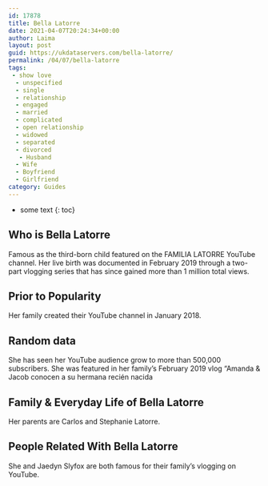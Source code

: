 ```yaml
---
id: 17878
title: Bella Latorre
date: 2021-04-07T20:24:34+00:00
author: Laima
layout: post
guid: https://ukdataservers.com/bella-latorre/
permalink: /04/07/bella-latorre
tags:
 - show love
  - unspecified
  - single
  - relationship
  - engaged
  - married
  - complicated
  - open relationship
  - widowed
  - separated
  - divorced
   - Husband
  - Wife
  - Boyfriend
  - Girlfriend
category: Guides
---
```


* some text
{: toc}


## Who is Bella Latorre
                  
                  
                  
Famous as the third-born child featured on the FAMILIA LATORRE YouTube channel. Her live birth was documented in February 2019 through a two-part vlogging series that has since gained more than 1 million total views. 
                  
              
            
              
            
                
                
                
## Prior to Popularity
                  
                  
                  
Her family created their YouTube channel in January 2018.
                  
              
            
              
            
                
                
                
## Random data
                  
                  
                  
She has seen her YouTube audience grow to more than 500,000 subscribers. She was featured in her family&#8217;s February 2019 vlog &#8220;Amanda & Jacob conocen a su hermana recién nacida
                  
              
            
              
            
                
                
                
## Family & Everyday Life of Bella Latorre
                  
                  
                  
Her parents are Carlos and Stephanie Latorre.
                  
              
            
              
            
                
                
                
## People Related With Bella Latorre
                  
                  
                  
She and Jaedyn Slyfox are both famous for their family&#8217;s vlogging on YouTube. 
                  
              
            
              
            
                
              
            
              
              
            
            
              
            
          
          
          